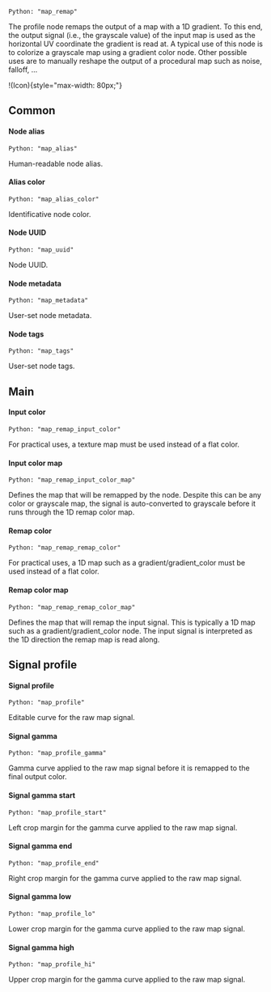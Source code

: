 `Python: "map_remap"`

The profile node remaps the output of a map with a 1D gradient. To this end, the output signal (i.e., the grayscale value) of the input map is used as the horizontal UV coordinate the gradient is read at. A typical use of this node is to colorize a grayscale map using a gradient color node. Other possible uses are to manually reshape the output of a procedural map such as noise, falloff, ...

!(Icon){style="max-width: 80px;"}

## Common

#### Node alias
`Python: "map_alias"`

Human-readable node alias.

#### Alias color
`Python: "map_alias_color"`

Identificative node color.

#### Node UUID
`Python: "map_uuid"`

Node UUID.

#### Node metadata
`Python: "map_metadata"`

User-set node metadata.

#### Node tags
`Python: "map_tags"`

User-set node tags.

## Main

#### Input color
`Python: "map_remap_input_color"`

For practical uses, a texture map must be used instead of a flat color.

#### Input color map
`Python: "map_remap_input_color_map"`

Defines the map that will be remapped by the node. Despite this can be any color or grayscale map, the signal is auto-converted to grayscale before it runs through the 1D remap color map.

#### Remap color
`Python: "map_remap_remap_color"`

For practical uses, a 1D map such as a gradient/gradient_color must be used instead of a flat color.

#### Remap color map
`Python: "map_remap_remap_color_map"`

Defines the map that will remap the input signal. This is typically a 1D map such as a gradient/gradient_color node. The input signal is interpreted as the 1D direction the remap map is read along.

## Signal profile

#### Signal profile
`Python: "map_profile"`

Editable curve for the raw map signal.

#### Signal gamma
`Python: "map_profile_gamma"`

Gamma curve applied to the raw map signal before it is remapped to the final output color.

#### Signal gamma start
`Python: "map_profile_start"`

Left crop margin for the gamma curve applied to the raw map signal.

#### Signal gamma end
`Python: "map_profile_end"`

Right crop margin for the gamma curve applied to the raw map signal.

#### Signal gamma low
`Python: "map_profile_lo"`

Lower crop margin for the gamma curve applied to the raw map signal.

#### Signal gamma high
`Python: "map_profile_hi"`

Upper crop margin for the gamma curve applied to the raw map signal.

